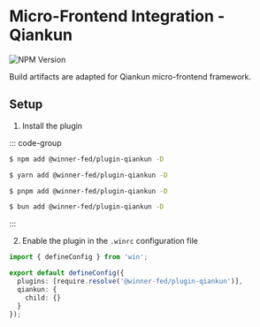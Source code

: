 # Micro-Frontend Integration - Qiankun

![NPM Version](https://img.shields.io/npm/v/%40winner-fed%2Fplugin-qiankun?style=flat-square&colorB=646cff)

Build artifacts are adapted for Qiankun micro-frontend framework.

## Setup

1. Install the plugin

::: code-group

```bash [NPM]
$ npm add @winner-fed/plugin-qiankun -D
```

```bash [YARN]
$ yarn add @winner-fed/plugin-qiankun -D
```

```bash [PNPM]
$ pnpm add @winner-fed/plugin-qiankun -D
```

```bash [BUN]
$ bun add @winner-fed/plugin-qiankun -D
```
:::

2. Enable the plugin in the `.winrc` configuration file

```ts
import { defineConfig } from 'win';

export default defineConfig({
  plugins: [require.resolve('@winner-fed/plugin-qiankun')],
  qiankun: {
    child: {}
  }
});
```
